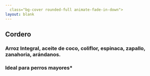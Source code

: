 ```yaml
---
  class="bg-cover rounded-full animate-fade-in-down">
layout: blank
---
```

<turbo-frame id="the_pit">
  <div style="background-image:url('../../assets/img/circles/escarapela_cordero.jpg')"
  class="rounded-full bg-cover animate-fade-in-down">
    <div class="escarapela border-turquesa-300"
    >
      <h2 class="text-4xl">Cordero</h2>
      <h3 class="py-2 mx-8 text-xl font-bold text-center">Arroz Integral, aceite de coco, coliflor, espinaca, zapallo, zanahoria, arándanos.</h3>
      <h3 class="mx-8 text-xl">Ideal para perros mayores*</h3>
    </div>
  </div>
</turbo-frame>
